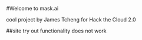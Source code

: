 #Welcome to mask.ai

cool project by James Tcheng for Hack the Cloud 2.0

##site try out functionality does not work

